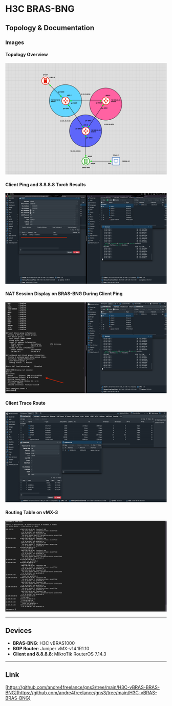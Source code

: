 # H3C BRAS-BNG

## Topology & Documentation

### Images

#### Topology Overview
![Topology Overview](images/1.topology.png)

#### Client Ping and 8.8.8.8 Torch Results
![Client Ping and 8.8.8.8 Torch Results](images/2.ping-form-client-and-torch-from-google.png)

#### NAT Session Display on BRAS-BNG During Client Ping
![NAT Session Display on BRAS-BNG During Client Ping](images/3.ping-from-client-and-display-nat-session-in-BRAS-BNG.png)

#### Client Trace Route
![Client Trace Route](images/4.trace-from-client.png)

#### Routing Table on vMX-3
![Routing Table on vMX-3](images/5.show-route-in-vMX-3.png)

---

## Devices

- **BRAS-BNG**: H3C vBRAS1000  
- **BGP Router**: Juniper vMX-v14.1R1.10  
- **Client and 8.8.8.8**: MikroTik RouterOS 7.14.3  

---

## Link

[https://github.com/andre4freelance/gns3/tree/main/H3C-vBRAS-BRAS-BNG](https://github.com/andre4freelance/gns3/tree/main/H3C-vBRAS-BRAS-BNG)